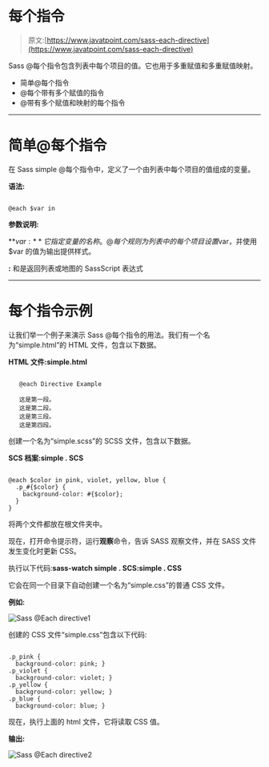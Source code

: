 # 每个指令

> 原文:[https://www.javatpoint.com/sass-each-directive](https://www.javatpoint.com/sass-each-directive)

Sass @每个指令包含列表中每个项目的值。它也用于多重赋值和多重赋值映射。

*   简单@每个指令
*   @每个带有多个赋值的指令
*   @带有多个赋值和映射的每个指令

* * *

# 简单@每个指令

在 Sass simple @每个指令中，定义了一个由列表中每个项目的值组成的变量。

**语法:**

```

@each $var in 
```

**参数说明:**

**$var:** 它指定变量的名称。@每个规则为列表中的每个项目设置$var，并使用$var 的值为输出提供样式。

**<list or="" map="">:</list>** <list>和<map>是返回列表或地图的 SassScript 表达式</map></list>

* * *

# 每个指令示例

让我们举一个例子来演示 Sass @每个指令的用法。我们有一个名为“simple.html”的 HTML 文件，包含以下数据。

**HTML 文件:simple.html**

```

   @each Directive Example

   这是第一段。
   这是第二段。
   这是第三段。
   这是第四段。

```

创建一个名为“simple.scss”的 SCSS 文件，包含以下数据。

**SCS 档案:simple . SCS**

```

@each $color in pink, violet, yellow, blue {
  .p_#{$color} {
    background-color: #{$color};
  }
}

```

将两个文件都放在根文件夹中。

现在，打开命令提示符，运行**观察**命令，告诉 SASS 观察文件，并在 SASS 文件发生变化时更新 CSS。

执行以下代码:**sass-watch simple . SCS:simple . CSS**

它会在同一个目录下自动创建一个名为“simple.css”的普通 CSS 文件。

**例如:**

![Sass @Each directive1](../Images/12a468660261c6e6eb44a3e0b4088b47.png)

创建的 CSS 文件“simple.css”包含以下代码:

```

.p_pink {
  background-color: pink; }
.p_violet {
  background-color: violet; }
.p_yellow {
  background-color: yellow; }
.p_blue {
  background-color: blue; }

```

现在，执行上面的 html 文件，它将读取 CSS 值。

**输出:**

![Sass @Each directive2](../Images/fd5061017864ee71d61cf3741c369fe8.png)